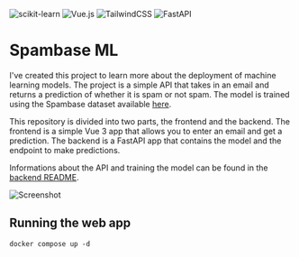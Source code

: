 ![scikit-learn](https://img.shields.io/badge/scikit--learn-%23F7931E.svg?style=for-the-badge&logo=scikit-learn&logoColor=white) ![Vue.js](https://img.shields.io/badge/vuejs-%2335495e.svg?style=for-the-badge&logo=vuedotjs&logoColor=%234FC08D) ![TailwindCSS](https://img.shields.io/badge/tailwindcss-%2338B2AC.svg?style=for-the-badge&logo=tailwind-css&logoColor=white) ![FastAPI](https://img.shields.io/badge/FastAPI-005571?style=for-the-badge&logo=fastapi)
# Spambase ML
I've created this project to learn more about the deployment of machine learning models. The project is a simple API that takes in an email and returns a prediction of whether it is spam or not spam. The model is trained using the Spambase dataset available [here](https://archive.ics.uci.edu/ml/datasets/Spambase).


This repository is divided into two parts, the frontend and the backend. The frontend is a simple Vue 3 app that allows you to enter an email and get a prediction. The backend is a FastAPI app that contains the model and the endpoint to make predictions.

Informations about the API and training the model can be found in the [backend README](backend/README.md).

![Screenshot](https://i.imgur.com/1ftmaZx.png)

## Running the web app
```console
docker compose up -d
```
